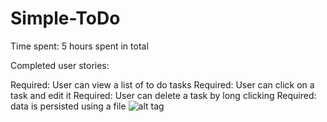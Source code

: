# Simple-ToDo
Time spent: 5 hours spent in total

Completed user stories:

 Required: User can view a list of to do tasks
 Required: User can click on a task and edit it
 Required: User can delete a task by long clicking
 Required: data is persisted using a file
 ![alt tag](https://cloud.githubusercontent.com/assets/3499521/15237524/7d9421b2-1883-11e6-858d-760b415e32d0.gif)
 
 
